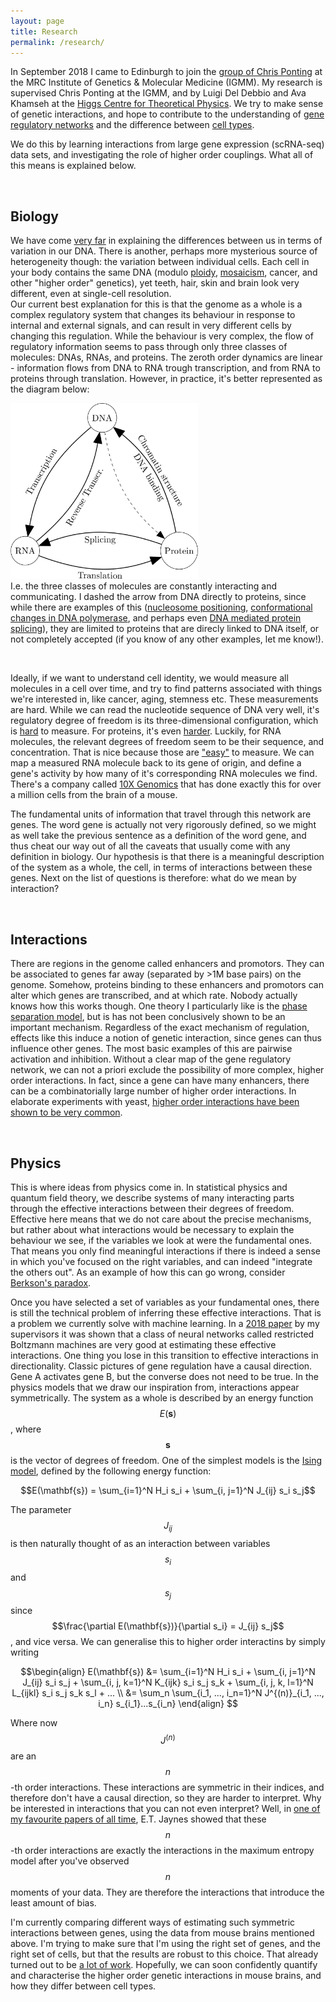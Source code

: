 ```yaml
---
layout: page
title: Research
permalink: /research/
---
```


<!-- COMING SOON: Something about my research. -->


<p>In September 2018 I came to Edinburgh to join the <a href="https://www.ed.ac.uk/mrc-human-genetics-unit/research/ponting-group" target="_blank">group of Chris Ponting</a> at the MRC Institute of Genetics & Molecular Medicine (IGMM). My research is supervised Chris Ponting at the IGMM, and by Luigi Del Debbio and Ava Khamseh at the <a href="https://higgs.ph.ed.ac.uk" target="_blank">Higgs Centre for Theoretical Physics</a>. We try to make sense of genetic interactions, and hope to contribute to the understanding of <a href="https://en.wikipedia.org/wiki/Gene_regulatory_network" target="_blank">gene regulatory networks</a> and the difference between <a href="https://www.humancellatlas.org" target="_blank">cell types</a>.<br>

We do this by learning interactions from large gene expression (scRNA-seq) data sets, and investigating the role of higher order couplings. What all of this means is explained below.</p> <br>


<h2>Biology </h2>
<p>
	We have come <a href="https://www.ebi.ac.uk/gwas/" target="_blank">very far</a> in explaining the differences between us in terms of variation in our DNA. There is another, perhaps more mysterious source of heterogeneity though: the variation between individual cells. Each cell in your body contains the same DNA (modulo <a href="https://en.wikipedia.org/wiki/Ploidy" target="_blank">ploidy</a>, <a href="https://en.wikipedia.org/wiki/Mosaic_(genetics)" target="_blank">mosaicism</a>, cancer, and other "higher order" genetics), yet teeth, hair, skin and brain look very different, even at single-cell resolution. <br>
	Our current best explanation for this is that the genome as a whole is a complex regulatory system that changes its behaviour in response to internal and external signals, and can result in very different cells by changing this regulation. While the behaviour is very complex, the flow of regulatory information seems to pass through only three classes of molecules: DNAs, RNAs, and proteins. The zeroth order dynamics are linear - information flows from DNA to RNA trough transcription, and from RNA to proteins through translation. However, in practice, it's better represented as the diagram below:
	<section class="center">
		<img src="/assets/central_dogma.png" width="300">
	</section>
	I.e. the three classes of molecules are constantly interacting and communicating. I dashed the arrow from DNA directly to proteins, since while there are examples of this (<a href="https://www.ncbi.nlm.nih.gov/pmc/articles/PMC3740156/" target="_blank">nucleosome positioning</a>, <a href="https://en.wikipedia.org/wiki/DNA_polymerase#Function" target="_blank">conformational changes in DNA polymerase</a>, and perhaps even <a href="https://www.ncbi.nlm.nih.gov/pmc/articles/PMC5238726/" target="_blank">DNA mediated protein splicing</a>), they are limited to proteins that are direcly linked to DNA itself, or not completely accepted (if you know of any other examples, let me know!).
</p><br>

<p> Ideally, if we want to understand cell identity, we would measure all molecules in a cell over time, and try to find patterns associated with things we're interested in, like cancer, aging, stemness etc. These measurements are hard. While we can read the nucleotide sequence of DNA very well, it's regulatory degree of freedom is its three-dimensional configuration, which is <a href="https://en.wikipedia.org/wiki/Chromosome_conformation_capture" target="_blank">hard</a> to measure. For proteins, it's even <a href="https://en.wikibooks.org/wiki/Structural_Biochemistry/Proteins/X-ray_Crystallography" target="_blank">harder</a>. Luckily, for RNA molecules, the relevant degrees of freedom seem to be their sequence, and concentration. That is nice because those are <a href="https://en.wikipedia.org/wiki/RNA-Seq" target="_blank">"easy"</a> to measure.
We can map a measured RNA molecule back to its gene of origin, and define a gene's activity by how many of it's corresponding RNA molecules we find. 
There's a company called <a href="https://www.10xgenomics.com" target="_blank">10X Genomics</a> that has done exactly this for over a million cells from the brain of a mouse. <br>

The fundamental units of information that travel through this network are genes. The word gene is actually not very rigorously defined, so we might as well take the previous sentence as a definition of the word gene, and thus cheat our way out of all the caveats that usually come with any definition in biology. Our hypothesis is that there is a meaningful description of the system as a whole, the cell, in terms of interactions between these genes. Next on the list of questions is therefore: what do we mean by interaction? </p> <br>

<h2>Interactions</h2>
<p>There are regions in the genome called enhancers and promotors. They can be associated to genes far away (separated by >1M base pairs) on the genome. Somehow, proteins binding to these enhancers and promotors can alter which genes are transcribed, and at which rate. Nobody actually knows how this works though. One theory I particularly like is the <a href="https://www.sciencedirect.com/science/article/pii/S009286741730185X" target="_blank">phase separation model</a>, but is has not been conclusively shown to be an important mechanism. Regardless of the exact mechanism of regulation, effects like this induce a notion of genetic interaction, since genes can thus influence other genes. The most basic examples of this are pairwise activation and inhibition. Without a clear map of the gene regulatory network, we can not a priori exclude the possibility of more complex, higher order interactions. In fact, since a gene can have many enhancers, there can be a combinatorially large number of higher order interactions. In elaborate experiments with yeast, <a href="https://www.mendeley.com/catalogue/0bb93e22-4a57-3dc4-b52c-9d2970cb71ab/?utm_source=desktop&utm_medium=1.19.4&utm_campaign=open_catalog&userDocumentId=%7B7377d51b-b43f-47bd-b4b6-026d03e3c5f1%7D" target="_blank">higher order interactions have been shown to be very common</a>.
</p><br>



<h2>Physics</h2>
This is where ideas from physics come in. In statistical physics and quantum field theory, we describe systems of many interacting parts through the effective interactions between their degrees of freedom. Effective here means that we do not care about the precise mechanisms, but rather about what interactions would be necessary to explain the behaviour we see, if the variables we look at were the fundamental ones. That means you only find meaningful interactions if there is indeed a sense in which you've focused on the right variables, and can indeed "integrate the others out". As an example of how this can go wrong, consider <a href="https://en.wikipedia.org/wiki/Berkson%27s_paradox" target="_blank">Berkson's paradox</a>. 

Once you have selected a set of variables as your fundamental ones, there is still the technical problem of inferring these effective interactions. That is a problem we currently solve with machine learning. In a <a href="https://arxiv.org/abs/1810.11503" target="_blank">2018 paper</a> by my supervisors it was shown that a class of neural networks called restricted Boltzmann machines are very good at estimating these effective interactions. One thing you lose in this transition to effective interactions in directionality. Classic pictures of gene regulation have a causal direction. Gene A activates gene B, but the converse does not need to be true. In the physics models that we draw our inspiration from, interactions appear symmetrically. The system as a whole is described by an energy function $$E(\mathbf{s})$$, where $$\mathbf{s}$$ is the vector of degrees of freedom. One of the simplest models is the <a href="https://en.wikipedia.org/wiki/Ising_model" target="_blank">Ising model</a>, defined by the following energy function:

$$E(\mathbf{s}) = \sum_{i=1}^N H_i s_i + \sum_{i, j=1}^N J_{ij} s_i s_j$$

The parameter $$J_{ij}$$ is then naturally thought of as an interaction between variables $$s_i$$ and $$s_j$$ since $$\frac{\partial E(\mathbf{s})}{\partial s_i} = J_{ij} s_j$$, and vice versa. We can generalise this to higher order interactins by simply writing

$$\begin{align}
	E(\mathbf{s}) &= \sum_{i=1}^N H_i s_i + \sum_{i, j=1}^N J_{ij} s_i s_j + \sum_{i, j, k=1}^N K_{ijk} s_i s_j s_k +  \sum_{i, j, k, l=1}^N L_{ijkl} s_i s_j s_k s_l + ... \\ 
	&= \sum_n \sum_{i_1, ..., i_n=1}^N J^{(n)}_{i_1, ..., i_n} s_{i_1}...s_{i_n} 
\end{align} $$

Where now $$J^{(n)}$$ are an $$n$$-th order interactions. These interactions are symmetric in their indices, and therefore don't have a causal direction, so they are harder to interpret. Why be interested in interactions that you can not even interpret? Well, in <a href="https://journals.aps.org/pr/abstract/10.1103/PhysRev.106.620" target="_blank">one of my favourite papers of all time</a>, E.T. Jaynes showed that these $$n$$-th order interactions are exactly the interactions in the maximum entropy model after you've observed $$n$$ moments of your data. They are therefore the interactions that introduce the least amount of bias. 

I'm currently comparing different ways of estimating such symmetric interactions between genes, using the data from mouse brains mentioned above. I'm trying to make sure that I'm using the right set of genes, and the right set of cells, but that the results are robust to this choice. That already turned out to be <a href="https://en.wikipedia.org/wiki/Hofstadter%27s_law" target="_blank">a lot of work</a>. Hopefully, we can soon confidently quantify and characterise the higher order genetic interactions in mouse brains, and how they differ between cell types. 



